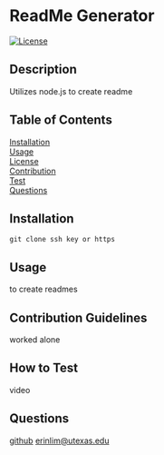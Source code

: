 # ReadMe Generator

  [![License](https://img.shields.io/badge/License-MIT-yellow.svg)](https://opensource.org/licenses/MIT)

  ## Description
  Utilizes node.js to create readme

  ## Table of Contents
  [Installation](#Installation)  
  [Usage](#Usage)  
  [License](#License)  
  [Contribution](#Contribution-Guidelines)  
  [Test](#How-To-Test)  
  [Questions](#Questions)  
  
  ## Installation
  ```git clone ssh key or https```

  ## Usage
  to create readmes

  ## Contribution Guidelines
  worked alone

  ## How to Test
  video
  
  ## Questions
  [github](https://github.com/erinlim2001)
  erinlim@utexas.edu  
